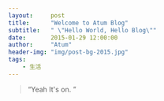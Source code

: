 ```yaml
---
layout:     post
title:      "Welcome to Atum Blog"
subtitle:   " \"Hello World, Hello Blog\""
date:       2015-01-29 12:00:00
author:     "Atum"
header-img: "img/post-bg-2015.jpg"
tags:
    - 生活
---
```


> “Yeah It's on. ”


